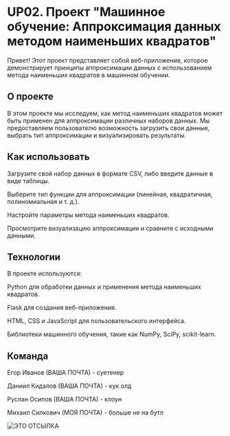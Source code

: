 
# UP02. Проект "Машинное обучение: Аппроксимация данных методом наименьших квадратов"
Привет! Этот проект представляет собой веб-приложение, которое демонстрирует принципы аппроксимации данных с использованием метода наименьших квадратов в машинном обучении. 

## О проекте
В этом проекте мы исследуем, как метод наименьших квадратов может быть применен для аппроксимации различных наборов данных. Мы предоставляем пользователю возможность загрузить свои данные, выбрать тип аппроксимации и визуализировать результаты.

## Как использовать
Загрузите свой набор данных в формате CSV, либо введите данные в виде таблицы. 

Выберите тип функции для аппроксимации (линейная, квадратичная, полиномиальная и т. д.).

Настройте параметры метода наименьших квадратов.

Просмотрите визуализацию аппроксимации и сравните с исходными данными.

## Технологии
В проекте используются:

Python для обработки данных и применения метода наименьших квадратов.

Flask для создания веб-приложения.

HTML, CSS и JavaScript для пользовательского интерфейса.

Библиотеки машинного обучения, такие как NumPy, SciPy, scikit-learn.

## Команда
Егор Иванов (ВАША ПОЧТА) - суетенер

Даниил Кидалов (ВАША ПОЧТА) - кук олд

Руслан Осипов (ВАША ПОЧТА) - клоун

Михаил Силкович (МОЯ ПОЧТА) - больше не на бутл

![ЭТО ОТСЫЛКА](https://media.tenor.com/images/88429aeeed6a6a4bf6fa22367192fd95/tenor.gif)
